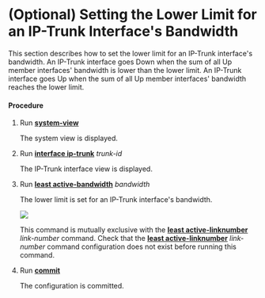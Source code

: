 (Optional) Setting the Lower Limit for an IP-Trunk Interface's Bandwidth
========================================================================

This section describes how to set the lower limit for an
IP-Trunk interface's bandwidth. An IP-Trunk interface goes Down when
the sum of all Up member interfaces' bandwidth is lower than the lower
limit. An IP-Trunk interface goes Up when the sum of all Up member
interfaces' bandwidth reaches the lower limit.

#### Procedure

1. Run [**system-view**](cmdqueryname=system-view)
   
   
   
   The system view is displayed.
2. Run [**interface ip-trunk**](cmdqueryname=interface+ip-trunk) *trunk-id*
   
   
   
   The IP-Trunk interface
   view is displayed.
3. Run [**least active-bandwidth**](cmdqueryname=least+active-bandwidth) *bandwidth*
   
   
   
   The lower limit is set for an IP-Trunk interface's bandwidth.
   
   ![](../../../../public_sys-resources/note_3.0-en-us.png) 
   
   This command is mutually exclusive with the [**least active-linknumber**](cmdqueryname=least+active-linknumber) *link-number* command. Check that the [**least active-linknumber**](cmdqueryname=least+active-linknumber) *link-number* command configuration does not exist before running this command.
4. Run [**commit**](cmdqueryname=commit)
   
   
   
   The configuration is
   committed.